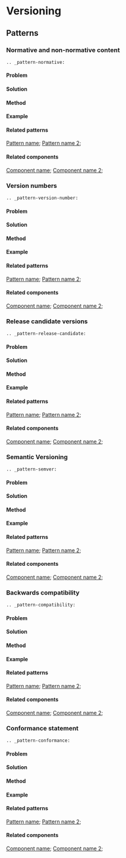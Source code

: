 # Versioning 






## Patterns



### Normative and non-normative content

```eval_rst
.. _pattern-normative:
```

#### Problem

#### Solution

#### Method

#### Example

#### Related patterns

[Pattern name](pattern-slug); [Pattern name 2](pattern-slug-2); 

#### Related components

[Component name](component-slug); [Component name 2](component-slug-2); 




### Version numbers

```eval_rst
.. _pattern-version-number:
```

#### Problem

#### Solution

#### Method

#### Example

#### Related patterns

[Pattern name](pattern-slug); [Pattern name 2](pattern-slug-2); 

#### Related components

[Component name](component-slug); [Component name 2](component-slug-2); 




### Release candidate versions

```eval_rst
.. _pattern-release-candidate:
```

#### Problem

#### Solution

#### Method

#### Example

#### Related patterns

[Pattern name](pattern-slug); [Pattern name 2](pattern-slug-2); 

#### Related components

[Component name](component-slug); [Component name 2](component-slug-2); 




### Semantic Versioning

```eval_rst
.. _pattern-semver:
```

#### Problem

#### Solution

#### Method

#### Example

#### Related patterns

[Pattern name](pattern-slug); [Pattern name 2](pattern-slug-2); 

#### Related components

[Component name](component-slug); [Component name 2](component-slug-2); 





### Backwards compatibility 

```eval_rst
.. _pattern-compatibility:
```

#### Problem

#### Solution

#### Method

#### Example

#### Related patterns

[Pattern name](pattern-slug); [Pattern name 2](pattern-slug-2); 

#### Related components

[Component name](component-slug); [Component name 2](component-slug-2); 






### Conformance statement

```eval_rst
.. _pattern-conformance:
```

#### Problem

#### Solution

#### Method

#### Example

#### Related patterns

[Pattern name](pattern-slug); [Pattern name 2](pattern-slug-2); 

#### Related components

[Component name](component-slug); [Component name 2](component-slug-2); 



